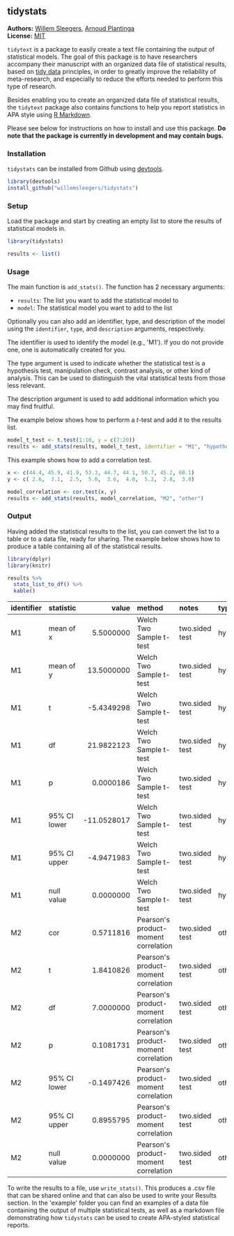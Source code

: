 <!-- README.md is generated from README.Rmd. Please edit that file -->

tidystats
---------------

**Authors:** [Willem Sleegers](http://willemsleegers.com/), [Arnoud Plantinga](http://www.arnoudplantinga.nl/)<br/>
**License:** [MIT](https://opensource.org/licenses/MIT)

`tidytext` is a package to easily create a text file containing the output of statistical models. The goal of this package is to have researchers accompany their manuscript with an organized data file of statistical results, based on [tidy data](http://vita.had.co.nz/papers/tidy-data.html) principles, in order to greatly improve the reliability of meta-research, and especially to reduce the efforts needed to perform this type of research.

Besides enabling you to create an organized data file of statistical results, the `tidytext` package also contains functions to help you report statistics in APA style using [R Markdown](http://rmarkdown.rstudio.com).

Please see below for instructions on how to install and use this package. **Do note that the package is currently in development and may contain bugs.**

### Installation

`tidystats` can be installed from Github using [devtools](https://github.com/hadley/devtools). 


```r
library(devtools)
install_github("willemsleegers/tidystats")
```

### Setup

Load the package and start by creating an empty list to store the results of statistical models in.


```r
library(tidystats)

results <- list()
```

### Usage

The main function is `add_stats()`. The function has 2 necessary arguments:

- `results`: The list you want to add the statistical model to
- `model`: The statistical model you want to add to the list

Optionally you can also add an identifier, type, and description of the model using the `identifier`, `type`, and `description` arguments, respectively. 

The identifier is used to identify the model (e.g., 'M1'). If you do not provide one, one is automatically created for you. 

The type argument is used to indicate whether the statistical test is a hypothesis test, manipulation check, contrast analysis, or other kind of analysis. This can be used to distinguish the vital statistical tests from those less relevant.

The description argument is used to add additional information which you may find fruitful.

The example below shows how to perform a *t*-test and add it to the results list.


```r
model_t_test <- t.test(1:10, y = c(7:20))
results <- add_stats(results, model_t_test, identifier = "M1", "hypothesis")
```

This example shows how to add a correlation test.


```r
x <- c(44.4, 45.9, 41.9, 53.3, 44.7, 44.1, 50.7, 45.2, 60.1)
y <- c( 2.6,  3.1,  2.5,  5.0,  3.6,  4.0,  5.2,  2.8,  3.8)

model_correlation <- cor.test(x, y)
results <- add_stats(results, model_correlation, "M2", "other")
```

### Output

Having added the statistical results to the list, you can convert the list to a table or to a data file, ready for sharing. The example below shows how to produce a table containing all of the statistical results.


```r
library(dplyr)
library(knitr)

results %>%
  stats_list_to_df() %>%
  kable()
```



|identifier |statistic    |       value|method                               |notes          |type       |
|:----------|:------------|-----------:|:------------------------------------|:--------------|:----------|
|M1         |mean of x    |   5.5000000|Welch Two Sample t-test              |two.sided test |hypothesis |
|M1         |mean of y    |  13.5000000|Welch Two Sample t-test              |two.sided test |hypothesis |
|M1         |t            |  -5.4349298|Welch Two Sample t-test              |two.sided test |hypothesis |
|M1         |df           |  21.9822123|Welch Two Sample t-test              |two.sided test |hypothesis |
|M1         |p            |   0.0000186|Welch Two Sample t-test              |two.sided test |hypothesis |
|M1         |95% CI lower | -11.0528017|Welch Two Sample t-test              |two.sided test |hypothesis |
|M1         |95% CI upper |  -4.9471983|Welch Two Sample t-test              |two.sided test |hypothesis |
|M1         |null value   |   0.0000000|Welch Two Sample t-test              |two.sided test |hypothesis |
|M2         |cor          |   0.5711816|Pearson's product-moment correlation |two.sided test |other      |
|M2         |t            |   1.8410826|Pearson's product-moment correlation |two.sided test |other      |
|M2         |df           |   7.0000000|Pearson's product-moment correlation |two.sided test |other      |
|M2         |p            |   0.1081731|Pearson's product-moment correlation |two.sided test |other      |
|M2         |95% CI lower |  -0.1497426|Pearson's product-moment correlation |two.sided test |other      |
|M2         |95% CI upper |   0.8955795|Pearson's product-moment correlation |two.sided test |other      |
|M2         |null value   |   0.0000000|Pearson's product-moment correlation |two.sided test |other      |

To write the results to a file, use `write_stats()`. This produces a .csv file that can be shared online and that can also be used to write your Results section. In the 'example' folder you can find an examples of a data file containing the output of multiple statistical tests, as well as a markdown file demonstrating how `tidystats` can be used to create APA-styled statistical reports.
